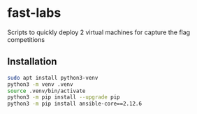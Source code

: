 # fast-labs
Scripts to quickly deploy 2 virtual machines for capture the flag competitions

## Installation

```bash
sudo apt install python3-venv
python3 -m venv .venv
source .venv/bin/activate
python3 -m pip install --upgrade pip
python3 -m pip install ansible-core==2.12.6
```
